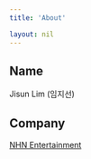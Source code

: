 ```yaml
---
title: 'About'

layout: nil
---
```


## Name
Jisun Lim (임지선)

## Company
[NHN Entertainment](https://www.nhnent.com/)


